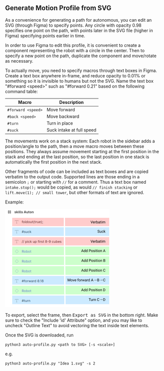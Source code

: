 ## Generate Motion Profile from SVG

As a convenience for generating a path for autonomous, you can edit an SVG (through Figma) to specify points. Any circle with opacity 0.98 specifies one point on the path, with points later in the SVG file (higher in Figma) specifying points earlier in time.

In order to use Figma to edit this profile, it is convenient to create a component representing the robot with a circle in the center. Then to specify a new point on the path, duplicate the component and move/rotate as necessary.

To actually move, you need to specify macros through text boxes in Figma. Create a text box anywhere in-frame, and reduce opacity to 0.01% or something so it is invisible to humans but not the SVG. Name the text box "#forward \<speed\>" such as "#forward 0.21" based on the following command table:

| Macro | Description |
|------------|----------|
| `#forward <speed>` | Move forward |
| `#back <speed>` | Move backward |
| `#turn` | Turn in place |
| `#suck` | Suck intake at full speed |

The movements work on a stack system: Each robot in the sidebar adds a position/angle to the path, then a move macro moves between these positions. They always assume movement starting at the first position in the stack and ending at the last position, so the last position in one stack is automatically the first position in the next stack.

Other fragments of code can be included as text boxes and are copied verbatim to the output code. Supported lines are those ending in a semicolon `;` or starting with `//` for a comment. Thus a text box named `intake.stop();` would be copied, as would `// finish stacking` or `lift.move(1); // small tower`, but other formats of text are ignored.

Example:

![](FigmaExample.png)

To export, select the frame, then <kbd>Export as SVG</kbd> in the bottom right. Make sure to check the "Include 'id' Attribute" option, and you may like to uncheck "Outline Text" to avoid vectoring the text inside text elements.

Once the SVG is downloaded, run

    python3 auto-profile.py <path to SVG> [-s <scale>]

e.g.

    python3 auto-profile.py "Idea 1.svg" -s 2
